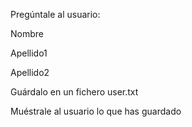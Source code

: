 Pregúntale al usuario:

Nombre

Apellido1

Apellido2

Guárdalo en un fichero user.txt

Muéstrale al usuario lo que has guardado